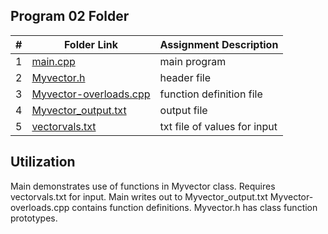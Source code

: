 ##  Program 02 Folder

|   #   | Folder Link | Assignment Description |
| :---: | ----------- | ---------------------- |
|   1   | [main.cpp](https://github.com/jonscales/2143-OOP-Scales/edit/main/Assignments/P02/main.cpp)         |  main program |                      |
|   2   | [Myvector.h](https://github.com/jonscales/2143-OOP-Scales/edit/main/Assignments/P02/Myvector.h)         | header file |
|   3  | [Myvector-overloads.cpp](https://github.com/jonscales/2143-OOP-Scales/blob/main/Assignments/P02/Myvector-overloads.cpp)        | function definition file |
|   4  | [Myvector_output.txt](https://github.com/jonscales/2143-OOP-Scales/tree/main/Assignments/P02/Myvector_output.txt)     | output file|
|   5  | [vectorvals.txt]()| txt file of values for input      | 

## Utilization 
Main demonstrates use of functions in Myvector class.  Requires vectorvals.txt for input. Main writes out to Myvector_output.txt
Myvector-overloads.cpp contains function definitions. Myvector.h has class function prototypes. 
